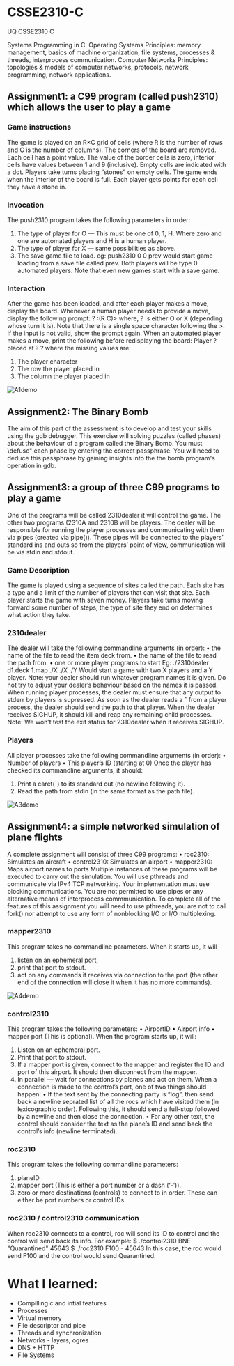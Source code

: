 # CSSE2310-C
UQ CSSE2310 C

Systems Programming in C. Operating Systems Principles: memory management, basics of machine organization, file systems, processes & threads, interprocess communication. Computer Networks Principles: topologies & models of computer networks, protocols, network programming, network applications.

## Assignment1: a C99 program (called push2310) which allows the user to play a game
### Game instructions
The game is played on an R×C grid of cells (where R is the number of rows and C is the number of columns). The corners of the board are removed. Each cell has a point value. The value of the border cells is zero, interior cells have values between 1 and 9 (inclusive).
Empty cells are indicated with a dot. Players take turns placing “stones” on empty cells. 
The game ends when the interior of the board is full.
Each player gets points for each cell they have a stone in.
### Invocation
The push2310 program takes the following parameters in order:
1. The type of player for O — This must be one of 0, 1, H. Where zero and one are automated players and H is a human player.
2. The type of player for X — same possibilities as above.
3. The save game file to load.
eg: push2310 0 0 prev would start game loading from a save file called prev. Both players will be type 0 automated players. 
Note that even new games start with a save game.
### Interaction
After the game has been loaded, and after each player makes a move, display the board. Whenever a human player needs to provide a move, display the following prompt:
? :(R C)>
where, ? is either O or X (depending whose turn it is). Note that there is a single space character following the >. If the input is not valid, show the prompt again. 
  When an automated player makes a move, print the following before redisplaying the board: 
Player ? placed at ? ? where the missing values are:
1. The player character
2. The row the player placed in
3. The column the player placed in

![A1demo](https://github.com/danielzhangau/CSSE2310-C/blob/master/a1demo.png)

## Assignment2: The Binary Bomb
The aim of this part of the assessment is to develop and test your skills using the gdb debugger. This exercise will solving puzzles (called phases) about the behaviour of a program called the Binary Bomb. You must \defuse" each phase by entering the correct passphrase. You will need to deduce this passphrase by gaining insights into the the bomb program's operation in gdb.

## Assignment3: a group of three C99 programs to play a game
One of the programs will be called 2310dealer it will control the game. The other two programs (2310A and 2310B will be players.
The dealer will be responsible for running the player processes and communicating with them via pipes (created via pipe()). These pipes will be connected to the players’ standard ins and outs so from the players’ point of view, communication will be via stdin and stdout.
### Game Description
The game is played using a sequence of sites called the path. Each site has a type and a limit of the number of players that can visit that site. Each player starts the game with seven money. Players take turns moving forward some number of steps, the type of site they end on determines what action they take.
### 2310dealer
The dealer will take the following commandline arguments (in order):
• the name of the file to read the item deck from.
• the name of the file to read the path from.
• one or more player programs to start
Eg: ./2310dealer d1.deck 1.map ./X ./X ./Y
Would start a game with two X players and a Y player.
Note: your dealer should run whatever program names it is given. Do not try to adjust your dealer’s behaviour based on the names it is passed.
When running player processes, the dealer must ensure that any output to stderr by players is supressed. 
As soon as the dealer reads a ˆ from a player process, the dealer should send the path to that player.
When the dealer receives SIGHUP, it should kill and reap any remaining child processes. Note: We won’t test the exit status for 2310dealer when it receives SIGHUP.
### Players
All player processes take the following commandline arguments (in order):
• Number of players
• This player’s ID (starting at 0)
Once the player has checked its commandline arguments, it should:
1. Print a caret(ˆ) to its standard out (no newline following it).
2. Read the path from stdin (in the same format as the path file).

![A3demo](https://github.com/danielzhangau/CSSE2310-C/blob/master/a3demo.png)

## Assignment4: a simple networked simulation of plane flights
A complete assignment will consist of three C99 programs:
• roc2310: Simulates an aircraft
• control2310: Simulates an airport
• mapper2310: Maps airport names to ports
Multiple instances of these programs will be executed to carry out the simulation.
You will use pthreads and communicate via IPv4 TCP networking. Your implementation must use blocking communications. You are not permitted to use pipes or any alternative means of interprocess commmunication. To complete all of the features of this assignment you will need to use pthreads, you are not to call fork() nor attempt to use any form of nonblocking I/O or I/O multiplexing.
### mapper2310
This program takes no commandline parameters. When it starts up, it will
1. listen on an ephemeral port,
2. print that port to stdout.
3. act on any commands it receives via connection to the port (the other end of the connection will close it when it has no more commands).

![A4demo](https://github.com/danielzhangau/CSSE2310-C/blob/master/a4mapperdemo.png)

### control2310
This program takes the following parameters:
• AirportID
• Airport info
• mapper port (This is optional).
When the program starts up, it will:
1. Listen on an ephemeral port.
2. Print that port to stdout.
3. If a mapper port is given, connect to the mapper and register the ID and port of this airport. It should then disconnect from the mapper.
4. In parallel — wait for connections by planes and act on them.
When a connection is made to the control’s port, one of two things should happen:
• If the text sent by the connecting party is “log”, then send back a newline seprated list of all the rocs which have visited them (in lexicographic order). Following this, it should send a full-stop followed by a newline and then close the connection.
• For any other text, the control should consider the text as the plane’s ID and send back the control’s info (newline terminated).
### roc2310
This program takes the following commandline parameters:
1. planeID
2. mapper port (This is either a port number or a dash (‘-’)).
3. zero or more destinations (controls) to connect to in order. These can either be port numbers or control IDs.
### roc2310 / control2310 communication
When roc2310 connects to a control, roc will send its ID to control and the control will send back its info.
  For example:
$ ./control2310 BNE "Quarantined"
45643
$ ./roc2310 F100 - 45643
  In this case, the roc would send F100 and the control would send Quarantined.

# What I learned: 
- Compilling c and intial features
- Processes
- Virtual memory
- File descriptor and pipe
- Threads and synchronization
- Networks - layers, ogres
- DNS + HTTP
- File Systems
